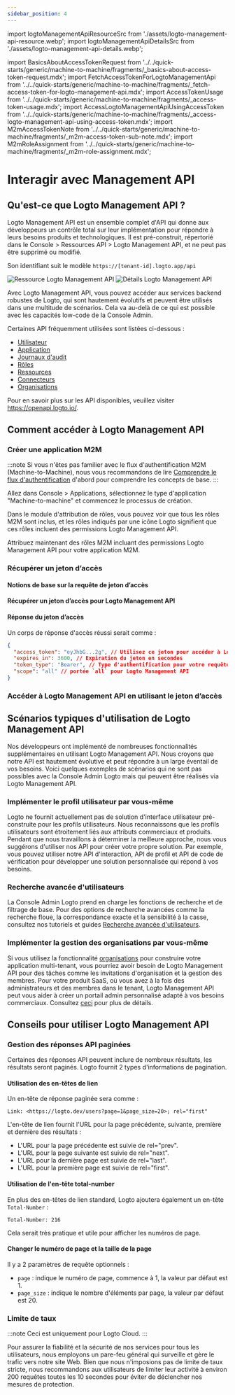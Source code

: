 ```yaml
---
sidebar_position: 4
---
```


import logtoManagementApiResourceSrc from './assets/logto-management-api-resource.webp';
import logtoManagementApiDetailsSrc from './assets/logto-management-api-details.webp';

import BasicsAboutAccessTokenRequest from '../../quick-starts/generic/machine-to-machine/fragments/\_basics-about-access-token-request.mdx';
import FetchAccessTokenForLogtoManagementApi from '../../quick-starts/generic/machine-to-machine/fragments/\_fetch-access-token-for-logto-management-api.mdx';
import AccessTokenUsage from '../../quick-starts/generic/machine-to-machine/fragments/\_access-token-usage.mdx';
import AccessLogtoManagementApiUsingAccessToken from '../../quick-starts/generic/machine-to-machine/fragments/\_access-logto-management-api-using-access-token.mdx';
import M2mAccessTokenNote from '../../quick-starts/generic/machine-to-machine/fragments/\_m2m-access-token-sub-note.mdx';
import M2mRoleAssignment from '../../quick-starts/generic/machine-to-machine/fragments/\_m2m-role-assignment.mdx';

# Interagir avec Management API

## Qu'est-ce que Logto Management API ?

Logto Management API est un ensemble complet d'API qui donne aux développeurs un contrôle total sur leur implémentation pour répondre à leurs besoins produits et technologiques. Il est pré-construit, répertorié dans le <CloudLink to="/api-resources">Console > Ressources API > Logto Management API</CloudLink>, et ne peut pas être supprimé ou modifié.

Son identifiant suit le modèle `https://[tenant-id].logto.app/api`

<img alt="Ressource Logto Management API" src={logtoManagementApiResourceSrc} />

<img alt="Détails Logto Management API" src={logtoManagementApiDetailsSrc} />

Avec Logto Management API, vous pouvez accéder aux services backend robustes de Logto, qui sont hautement évolutifs et peuvent être utilisés dans une multitude de scénarios. Cela va au-delà de ce qui est possible avec les capacités low-code de la Console Admin.

Certaines API fréquemment utilisées sont listées ci-dessous :

- [Utilisateur](https://openapi.logto.io/operation/operation-getuser)
- [Application](https://openapi.logto.io/operation/operation-listapplications)
- [Journaux d'audit](https://openapi.logto.io/operation/operation-listlogs)
- [Rôles](https://openapi.logto.io/operation/operation-listroles)
- [Ressources](https://openapi.logto.io/operation/operation-listresources)
- [Connecteurs](https://openapi.logto.io/operation/operation-listconnectors)
- [Organisations](https://openapi.logto.io/operation/operation-listorganizations)

Pour en savoir plus sur les API disponibles, veuillez visiter https://openapi.logto.io/.

## Comment accéder à Logto Management API

### Créer une application M2M

:::note
Si vous n'êtes pas familier avec le flux d'authentification M2M (Machine-to-Machine), nous vous recommandons de lire [Comprendre le flux d'authentification](/integrate-logto/integrate-logto-into-your-application/understand-authentication-flow/#machine-to-machine-authentication-flow) d'abord pour comprendre les concepts de base.
:::

Allez dans <CloudLink to="/applications">Console > Applications</CloudLink>, sélectionnez le type d'application "Machine-to-machine" et commencez le processus de création.

<M2mRoleAssignment />

Dans le module d'attribution de rôles, vous pouvez voir que tous les rôles M2M sont inclus, et les rôles indiqués par une icône Logto signifient que ces rôles incluent des permissions Logto Management API.

Attribuez maintenant des rôles M2M incluant des permissions Logto Management API pour votre application M2M.

### Récupérer un jeton d’accès

#### Notions de base sur la requête de jeton d’accès

<BasicsAboutAccessTokenRequest />

#### Récupérer un jeton d’accès pour Logto Management API

<FetchAccessTokenForLogtoManagementApi />

#### Réponse du jeton d’accès

Un corps de réponse d'accès réussi serait comme :

```json
{
  "access_token": "eyJhbG...2g", // Utilisez ce jeton pour accéder à Logto Management API
  "expires_in": 3600, // Expiration du jeton en secondes
  "token_type": "Bearer", // Type d'authentification pour votre requête lors de l'utilisation du jeton d’accès
  "scope": "all" // portée `all` pour Logto Management API
}
```

<M2mAccessTokenNote />

### Accéder à Logto Management API en utilisant le jeton d’accès

<AccessTokenUsage />

<AccessLogtoManagementApiUsingAccessToken />

## Scénarios typiques d'utilisation de Logto Management API

Nos développeurs ont implémenté de nombreuses fonctionnalités supplémentaires en utilisant Logto Management API. Nous croyons que notre API est hautement évolutive et peut répondre à un large éventail de vos besoins. Voici quelques exemples de scénarios qui ne sont pas possibles avec la Console Admin Logto mais qui peuvent être réalisés via Logto Management API.

### Implémenter le profil utilisateur par vous-même

Logto ne fournit actuellement pas de solution d'interface utilisateur pré-construite pour les profils utilisateurs. Nous reconnaissons que les profils utilisateurs sont étroitement liés aux attributs commerciaux et produits. Pendant que nous travaillons à déterminer la meilleure approche, nous vous suggérons d'utiliser nos API pour créer votre propre solution. Par exemple, vous pouvez utiliser notre API d'interaction, API de profil et API de code de vérification pour développer une solution personnalisée qui répond à vos besoins.

### Recherche avancée d'utilisateurs

La Console Admin Logto prend en charge les fonctions de recherche et de filtrage de base. Pour des options de recherche avancées comme la recherche floue, la correspondance exacte et la sensibilité à la casse, consultez nos tutoriels et guides [Recherche avancée d'utilisateurs](/user-management/advanced-user-search).

### Implémenter la gestion des organisations par vous-même

Si vous utilisez la fonctionnalité [organisations](/organizations) pour construire votre application multi-tenant, vous pourriez avoir besoin de Logto Management API pour des tâches comme les invitations d'organisation et la gestion des membres. Pour votre produit SaaS, où vous avez à la fois des administrateurs et des membres dans le tenant, Logto Management API peut vous aider à créer un portail admin personnalisé adapté à vos besoins commerciaux. Consultez [ceci](/end-user-flows/organization-experience/) pour plus de détails.

## Conseils pour utiliser Logto Management API

### Gestion des réponses API paginées

Certaines des réponses API peuvent inclure de nombreux résultats, les résultats seront paginés. Logto fournit 2 types d'informations de pagination.

#### Utilisation des en-têtes de lien

Un en-tête de réponse paginée sera comme :

```
Link: <https://logto.dev/users?page=1&page_size=20>; rel="first"
```

L'en-tête de lien fournit l'URL pour la page précédente, suivante, première et dernière des résultats :

- L'URL pour la page précédente est suivie de rel="prev".
- L'URL pour la page suivante est suivie de rel="next".
- L'URL pour la dernière page est suivie de rel="last".
- L'URL pour la première page est suivie de rel="first".

#### Utilisation de l'en-tête total-number

En plus des en-têtes de lien standard, Logto ajoutera également un en-tête `Total-Number` :

```
Total-Number: 216
```

Cela serait très pratique et utile pour afficher les numéros de page.

#### Changer le numéro de page et la taille de la page

Il y a 2 paramètres de requête optionnels :

- `page` : indique le numéro de page, commence à 1, la valeur par défaut est 1.
- `page_size` : indique le nombre d'éléments par page, la valeur par défaut est 20.

### Limite de taux

:::note
Ceci est uniquement pour Logto Cloud.
:::

Pour assurer la fiabilité et la sécurité de nos services pour tous les utilisateurs, nous employons un pare-feu général qui surveille et gère le trafic vers notre site Web. Bien que nous n'imposions pas de limite de taux stricte, nous recommandons aux utilisateurs de limiter leur activité à environ 200 requêtes toutes les 10 secondes pour éviter de déclencher nos mesures de protection.
